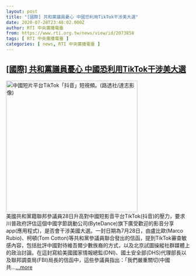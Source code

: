 ```yaml
---
layout: post
title: "[國際] 共和黨議員憂心 中國恐利用TikTok干涉美大選"
date: 2020-07-28T23:48:02.000Z
author: RTI 中央廣播電臺
from: https://www.rti.org.tw/news/view/id/2073858
tags: [ RTI 中央廣播電臺 ]
categories: [ news, RTI 中央廣播電臺 ]
---
```

<!--1595980082000-->
[[國際] 共和黨議員憂心 中國恐利用TikTok干涉美大選](https://www.rti.org.tw/news/view/id/2073858)
------

<div>
<img src="https://static.rti.org.tw/assets/thumbnails/2019/12/13/2f89efdb8999808777a780e811b43dd9.jpg" width="360" alt="中國短片平台TikTok「抖音」短視頻。(路透社/達志影像)" title="中國短片平台TikTok「抖音」短視頻。(路透社/達志影像)"><br>美國共和黨籍聯邦參議員28日升高對中國短影音平台TikTok(抖音)的壓力，要求川普政府評估這個中國字節跳動公司(ByteDance)旗下廣受歡迎的影音分享app(應用程式)，是否會干涉美國大選。一封日期為7月28日，由盧比歐(Marco Rubio)、柯頓(Tom Cotton)等共和黨參議員聯合發出的信函，提到TikTok審查敏感內容，包括批評中國對待維吾爾少數族裔的方式，以及北京試圖操縱社群媒體上的政治討論。在這封寫給美國國家情報總監(DNI)、國土安全部(DHS)代理部長以及聯邦調查局(FBI)局長的信函中，這些參議員指出：「我們嚴重關切(中國共...<a target="_blank" href="https://www.rti.org.tw/news/view/id/2073858">...more</a>
</div>

